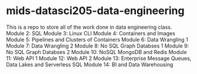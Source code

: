 # mids-datasci205-data-engineering
This is a repo to store all of the work done in data engineering class.
Module 2: SQL
Module 3: Linux CLI
Module 4: Containers and Images
Module 5: Pipelines and Clusters of Containers
Module 6: Data Wrangling 1
Module 7: Data Wrangling 2
Module 8: No SQL Graph Databses 1
Module 9: No SQL Graph Databses 2
Module 10: NoSQL MongoDB and Redis
Module 11: Web API 1
Module 12: Web API 2
Module 13: Enterprise Message Queues, Data Lakes and Serverless SQL
Module 14: BI and Data Warehousing
